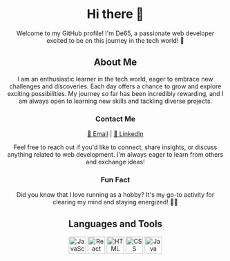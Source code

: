 
<h1 align="center">Hi there 👋</h1>

<p align="center">Welcome to my GitHub profile! I'm De65, a passionate web developer excited to be on this journey in the tech world! 🚀</p>

<h2 align="center">About Me</h2>

<p align="center">I am an enthusiastic learner in the tech world, eager to embrace new challenges and discoveries. Each day offers a chance to grow and explore exciting possibilities. My journey so far has been incredibly rewarding, and I am always open to learning new skills and tackling diverse projects.</p>

<h3 align="center">Contact Me</h3>

<p align="center">
  <a href="mailto:kyalodiana6@gmail.com">📧 Email</a> |
  <a href="https://www.linkedin.com/in/diana-kyalo-685bab212/">🔗 LinkedIn</a>
</p>

<p align="center">Feel free to reach out if you'd like to connect, share insights, or discuss anything related to web development. I'm always eager to learn from others and exchange ideas!</p>

<h3 align="center">Fun Fact</h3>

<p align="center">Did you know that I love running as a hobby? It's my go-to activity for clearing my mind and staying energized! 🏃‍♀️</p>

<h2 align="center">Languages and Tools</h2>

<p align="center">
  <img src="https://img.icons8.com/color/48/000000/javascript.png" alt="JavaScript" title="JavaScript" width="40" height="40"/>
  <img src="https://img.icons8.com/offices/40/000000/react.png" alt="React" title="React" width="40" height="40"/>
  <img src="https://img.icons8.com/color/48/000000/html-5--v1.png" alt="HTML" title="HTML" width="40" height="40"/>
  <img src="https://img.icons8.com/color/48/000000/css3.png" alt="CSS" title="CSS" width="40" height="40"/>
  <img src="https://img.icons8.com/color/48/000000/java-coffee-cup-logo.png" alt="Java" title="Java" width="40" height="40"/>

</p>

